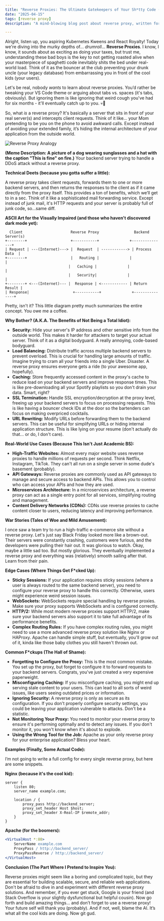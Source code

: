 ```yaml
---
title: "Reverse Proxies: The Ultimate Gatekeepers of Your Sh*tty Code (So It Doesn't Explode)"
date: "2025-04-15"
tags: [reverse proxy]
description: "A mind-blowing blog post about reverse proxy, written for chaotic Gen Z engineers."

---
```


Alright, listen up, you aspiring Kubernetes Kweens and React Royalty! Today we're diving into the murky depths of... *drumroll*... **Reverse Proxies**. I know, I know, it sounds about as exciting as doing your taxes, but trust me, understanding these bad boys is the key to not getting roasted alive when your masterpiece of spaghetti code inevitably shits the bed under real-world load. Think of it as the bouncer at the club preventing your drunk uncle (your legacy database) from embarrassing you in front of the cool kids (your users).

Let's be real, nobody *wants* to learn about reverse proxies. You’d rather be tweaking your VS Code theme or arguing about tabs vs. spaces (it's tabs, obviously). But ignoring them is like ignoring that weird cough you've had for six months - it'll eventually catch up to you. 💀🙏

So, what *is* a reverse proxy? It's basically a server that sits in front of your real server(s) and intercepts client requests. Think of it like… your Mom pretending to be you on the phone to avoid awkward calls. Except instead of avoiding your extended family, it’s hiding the internal architecture of your application from the outside world.

![Reverse Proxy Analogy](https://i.imgflip.com/4lgh94.jpg)

**(Meme Description: A picture of a dog wearing sunglasses and a hat with the caption "This is fine" on fire.)** Your backend server trying to handle a DDoS attack without a reverse proxy.

**Technical Deets (because you gotta suffer a little):**

A reverse proxy takes client requests, forwards them to one or more backend servers, and then returns the responses to the client as if it came directly from the proxy itself. This provides a ton of benefits, which we’ll get to in a sec. Think of it like a sophisticated mail forwarding service. Except instead of junk mail, it's HTTP requests and your server is probably full of junk code, so…same diff.

**ASCII Art for the Visually Impaired (and those who haven't discovered dark mode yet):**

```
  Client                      Reverse Proxy                Backend Server(s)
+--------+                    +-----------+              +---------------+
| Request | ---(Internet)---> |  Request  | ------------> | Process Data  |
+--------+                    |   Routing |              |               |
                             |   Caching |              |               |
                             |   Security|              |               |
+--------+ <---(Internet)--- |  Response | <------------ | Return Result |
| Response|                    +-----------+              +---------------+
```

Pretty, isn't it? This little diagram pretty much summarizes the entire concept. You owe me a coffee.

**Why Bother? (A.K.A. The Benefits of Not Being a Total Idiot):**

*   **Security:** Hide your server's IP address and other sensitive info from the outside world. This makes it harder for attackers to target your actual server. Think of it as a digital bodyguard. A really annoying, code-based bodyguard.
*   **Load Balancing:** Distribute traffic across multiple backend servers to prevent overload. This is crucial for handling large amounts of traffic. Imagine trying to cram all your friends into a single Uber. Disaster. A reverse proxy ensures everyone gets a ride (to your awesome app, hopefully).
*   **Caching:** Store frequently accessed content in the proxy's cache to reduce load on your backend servers and improve response times. This is like pre-downloading all your Spotify playlists so you don't drain your data. Smart, right?
*   **SSL Termination:** Handle SSL encryption/decryption at the proxy level, freeing up your backend servers to focus on processing requests. This is like having a bouncer check IDs at the door so the bartenders can focus on making overpriced cocktails.
*   **URL Rewriting:** Modify URLs before forwarding them to the backend servers. This can be useful for simplifying URLs or hiding internal application structure. This is like lying on your resume (don't actually do that... or do, I don't care).

**Real-World Use Cases (Because This Isn't Just Academic BS):**

*   **High-Traffic Websites:** Almost every major website uses reverse proxies to handle millions of requests per second. Think Netflix, Instagram, TikTok. They can't all run on a single server in some dude's basement (probably).
*   **API Gateways:** Reverse proxies are commonly used as API gateways to manage and secure access to backend APIs. This allows you to control who can access your APIs and how they are used.
*   **Microservices Architecture:** In a microservices architecture, a reverse proxy can act as a single entry point for all services, simplifying routing and management.
*   **Content Delivery Networks (CDNs):** CDNs use reverse proxies to cache content closer to users, reducing latency and improving performance.

**War Stories (Tales of Woe and Mild Amusement):**

I once saw a team try to run a high-traffic e-commerce site without a reverse proxy. Let's just say Black Friday looked more like a brown-out. Their servers were constantly crashing, customers were furious, and the developers were pulling their hair out. It was glorious to watch. Okay, maybe a little sad too. But mostly glorious. They eventually implemented a reverse proxy and everything was (relatively) smooth sailing after that. Learn from their pain.

**Edge Cases (Where Things Get F*cked Up):**

*   **Sticky Sessions:** If your application requires sticky sessions (where a user is always routed to the same backend server), you need to configure your reverse proxy to handle this correctly. Otherwise, users might experience weird session issues.
*   **WebSockets:** WebSockets require special handling by reverse proxies. Make sure your proxy supports WebSockets and is configured correctly.
*   **HTTP/2:** While most modern reverse proxies support HTTP/2, make sure your backend servers also support it to take full advantage of its performance benefits.
*   **Complex Routing Rules:** If you have complex routing rules, you might need to use a more advanced reverse proxy solution like Nginx or HAProxy. Apache can handle simple stuff, but eventually, you'll grow out of it, kinda like those baby clothes you still haven't thrown out.

**Common F*ckups (The Hall of Shame):**

*   **Forgetting to Configure the Proxy:** This is the most common mistake. You set up the proxy, but forget to configure it to forward requests to your backend servers. Congrats, you've just created a very expensive paperweight.
*   **Misconfiguring Caching:** If you misconfigure caching, you might end up serving stale content to your users. This can lead to all sorts of weird issues, like users seeing outdated prices or information.
*   **Ignoring Security:** A reverse proxy is only as secure as its configuration. If you don't properly configure security settings, you could be leaving your application vulnerable to attacks. Don't be a statistic.
*   **Not Monitoring Your Proxy:** You need to monitor your reverse proxy to ensure it's performing optimally and to detect any issues. If you don't monitor it, you won't know when it's about to explode.
*   **Using the Wrong Tool for the Job:** Apache as your only reverse proxy for your enterprise application? Bless your heart.

**Examples (Finally, Some Actual Code):**

I’m not going to write a full config for every single reverse proxy, but here are some snippets.

**Nginx (because it's the cool kid):**

```nginx
server {
    listen 80;
    server_name example.com;

    location / {
        proxy_pass http://backend_server;
        proxy_set_header Host $host;
        proxy_set_header X-Real-IP $remote_addr;
    }
}
```

**Apache (for the boomers):**

```apache
<VirtualHost *:80>
    ServerName example.com
    ProxyPass / http://backend_server/
    ProxyPassReverse / http://backend_server/
</VirtualHost>
```

**Conclusion (The Part Where I Pretend to Inspire You):**

Reverse proxies might seem like a boring and complicated topic, but they are essential for building scalable, secure, and reliable web applications. Don't be afraid to dive in and experiment with different reverse proxy solutions. And remember, if you ever get stuck, Google is your friend (and Stack Overflow is your slightly dysfunctional but helpful cousin). Now go forth and build amazing things… and don’t forget to use a reverse proxy! Your future self will thank you (probably). And if not, well, blame the AI. It’s what all the cool kids are doing. Now git gud.
